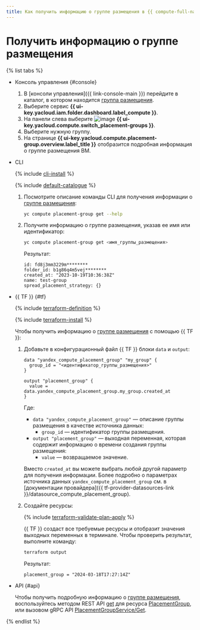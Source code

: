 ```yaml
---
title: Как получить информацию о группе размещения в {{ compute-full-name }}
---
```


# Получить информацию о группе размещения

{% list tabs %}

- Консоль управления {#console}

  1. В [консоли управления]({{ link-console-main }}) перейдите в каталог, в котором находится [группа размещения](../../concepts/placement-groups.md).
  1. Выберите сервис **{{ ui-key.yacloud.iam.folder.dashboard.label_compute }}**.
  1. На панели слева выберите ![image](../../../_assets/console-icons/copy-transparent.svg) **{{ ui-key.yacloud.compute.switch_placement-groups }}**.
  1. Выберите нужную группу.
  1. На странице **{{ ui-key.yacloud.compute.placement-group.overview.label_title }}** отобразится подробная информация о группе размещения ВМ.

- CLI

  {% include [cli-install](../../../_includes/cli-install.md) %}

  {% include [default-catalogue](../../../_includes/default-catalogue.md) %}

  1. Посмотрите описание команды CLI для получения информации о [группе размещения](../../concepts/placement-groups.md):

      ```bash
      yc compute placement-group get --help
      ```

  1. Получите информацию о группе размещения, указав ее имя или идентификатор:

      ```bash
      yc compute placement-group get <имя_группы_размещения>
      ```

      Результат:

      ```text
      id: fd8j3mm3229m********
      folder_id: b1g86q4m5vej********
      created_at: "2023-10-19T10:36:38Z"
      name: test-group
      spread_placement_strategy: {}
      ```

- {{ TF }} {#tf}

  {% include [terraform-definition](../../../_tutorials/_tutorials_includes/terraform-definition.md) %}

  {% include [terraform-install](../../../_includes/terraform-install.md) %}

  Чтобы получить информацию о [группе размещения](../../concepts/placement-groups.md) с помощью {{ TF }}:

  1. Добавьте в конфигурационный файл {{ TF }} блоки `data` и `output`:

      ```hcl
      data "yandex_compute_placement_group" "my_group" {
        group_id = "<идентификатор_группы_размещения>"
      }

      output "placement_group" {
        value = data.yandex_compute_placement_group.my_group.created_at
      }
      ```

      Где:

      * `data "yandex_compute_placement_group"` — описание группы размещения в качестве источника данных:
        * `group_id` — идентификатор группы размещения.
      * `output "placement_group"` — выходная переменная, которая содержит информацию о времени создания группы размещения:
        * `value` — возвращаемое значение.

      Вместо `created_at` вы можете выбрать любой другой параметр для получения информации. Более подробно о параметрах источника данных `yandex_compute_placement_group` см. в [документации провайдера]({{ tf-provider-datasources-link }}/datasource_compute_placement_group).

  1. Создайте ресурсы:

      {% include [terraform-validate-plan-apply](../../../_tutorials/_tutorials_includes/terraform-validate-plan-apply.md) %}

      {{ TF }} создаст все требуемые ресурсы и отобразит значения выходных переменных в терминале. Чтобы проверить результат, выполните команду:

      ```bash
      terraform output
      ```

      Результат:

      ```text
      placement_group = "2024-03-18T17:27:14Z"
      ```

- API {#api}

  Чтобы получить подробную информацию о [группе размещения](../../concepts/placement-groups.md), воспользуйтесь методом REST API [get](../../api-ref/PlacementGroup/get.md) для ресурса [PlacementGroup](../../api-ref/PlacementGroup/index.md), или вызовом gRPC API [PlacementGroupService/Get](../../api-ref/grpc/placement_group_service.md#Get).

{% endlist %}
